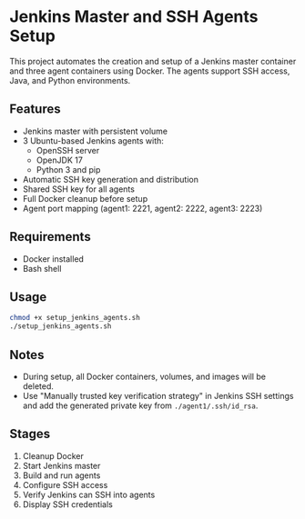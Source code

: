 # Jenkins Master and SSH Agents Setup

This project automates the creation and setup of a Jenkins master container and three agent containers using Docker. The agents support SSH access, Java, and Python environments.

## Features

- Jenkins master with persistent volume
- 3 Ubuntu-based Jenkins agents with:
  - OpenSSH server
  - OpenJDK 17
  - Python 3 and pip
- Automatic SSH key generation and distribution
- Shared SSH key for all agents
- Full Docker cleanup before setup
- Agent port mapping (agent1: 2221, agent2: 2222, agent3: 2223)

## Requirements

- Docker installed
- Bash shell

## Usage

```bash
chmod +x setup_jenkins_agents.sh
./setup_jenkins_agents.sh
```

## Notes

- During setup, all Docker containers, volumes, and images will be deleted.
- Use "Manually trusted key verification strategy" in Jenkins SSH settings and add the generated private key from `./agent1/.ssh/id_rsa`.

## Stages

1. Cleanup Docker
2. Start Jenkins master
3. Build and run agents
4. Configure SSH access
5. Verify Jenkins can SSH into agents
6. Display SSH credentials
